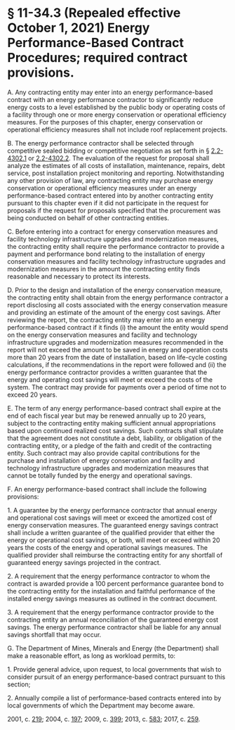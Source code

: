 # § 11-34.3 (Repealed effective October 1, 2021) Energy Performance-Based Contract Procedures; required contract provisions.

<p>A. Any contracting entity may enter into an energy performance-based contract with an energy performance contractor to significantly reduce energy costs to a level established by the public body or operating costs of a facility through one or more energy conservation or operational efficiency measures. For the purposes of this chapter, energy conservation or operational efficiency measures shall not include roof replacement projects.</p><p>B. The energy performance contractor shall be selected through competitive sealed bidding or competitive negotiation as set forth in § <a href='/vacode/2.2-4302.1/'>2.2-4302.1</a> or <a href='/vacode/2.2-4302.2/'>2.2-4302.2</a>. The evaluation of the request for proposal shall analyze the estimates of all costs of installation, maintenance, repairs, debt service, post installation project monitoring and reporting. Notwithstanding any other provision of law, any contracting entity may purchase energy conservation or operational efficiency measures under an energy performance-based contract entered into by another contracting entity pursuant to this chapter even if it did not participate in the request for proposals if the request for proposals specified that the procurement was being conducted on behalf of other contracting entities.</p><p>C. Before entering into a contract for energy conservation measures and facility technology infrastructure upgrades and modernization measures, the contracting entity shall require the performance contractor to provide a payment and performance bond relating to the installation of energy conservation measures and facility technology infrastructure upgrades and modernization measures in the amount the contracting entity finds reasonable and necessary to protect its interests.</p><p>D. Prior to the design and installation of the energy conservation measure, the contracting entity shall obtain from the energy performance contractor a report disclosing all costs associated with the energy conservation measure and providing an estimate of the amount of the energy cost savings. After reviewing the report, the contracting entity may enter into an energy performance-based contract if it finds (i) the amount the entity would spend on the energy conservation measures and facility and technology infrastructure upgrades and modernization measures recommended in the report will not exceed the amount to be saved in energy and operation costs more than 20 years from the date of installation, based on life-cycle costing calculations, if the recommendations in the report were followed and (ii) the energy performance contractor provides a written guarantee that the energy and operating cost savings will meet or exceed the costs of the system. The contract may provide for payments over a period of time not to exceed 20 years.</p><p>E. The term of any energy performance-based contract shall expire at the end of each fiscal year but may be renewed annually up to 20 years, subject to the contracting entity making sufficient annual appropriations based upon continued realized cost savings. Such contracts shall stipulate that the agreement does not constitute a debt, liability, or obligation of the contracting entity, or a pledge of the faith and credit of the contracting entity. Such contract may also provide capital contributions for the purchase and installation of energy conservation and facility and technology infrastructure upgrades and modernization measures that cannot be totally funded by the energy and operational savings.</p><p>F. An energy performance-based contract shall include the following provisions:</p><p>1. A guarantee by the energy performance contractor that annual energy and operational cost savings will meet or exceed the amortized cost of energy conservation measures. The guaranteed energy savings contract shall include a written guarantee of the qualified provider that either the energy or operational cost savings, or both, will meet or exceed within 20 years the costs of the energy and operational savings measures. The qualified provider shall reimburse the contracting entity for any shortfall of guaranteed energy savings projected in the contract.</p><p>2. A requirement that the energy performance contractor to whom the contract is awarded provide a 100 percent performance guarantee bond to the contracting entity for the installation and faithful performance of the installed energy savings measures as outlined in the contract document.</p><p>3. A requirement that the energy performance contractor provide to the contracting entity an annual reconciliation of the guaranteed energy cost savings. The energy performance contractor shall be liable for any annual savings shortfall that may occur.</p><p>G. The Department of Mines, Minerals and Energy (the Department) shall make a reasonable effort, as long as workload permits, to:</p><p>1. Provide general advice, upon request, to local governments that wish to consider pursuit of an energy performance-based contract pursuant to this section;</p><p>2. Annually compile a list of performance-based contracts entered into by local governments of which the Department may become aware.</p><p>2001, c. <a href='http://lis.virginia.gov/cgi-bin/legp604.exe?011+ful+CHAP0219'>219</a>; 2004, c. <a href='http://lis.virginia.gov/cgi-bin/legp604.exe?041+ful+CHAP0197'>197</a>; 2009, c. <a href='http://lis.virginia.gov/cgi-bin/legp604.exe?091+ful+CHAP0399'>399</a>; 2013, c. <a href='http://lis.virginia.gov/cgi-bin/legp604.exe?131+ful+CHAP0583'>583</a>; 2017, c. <a href='http://lis.virginia.gov/cgi-bin/legp604.exe?171+ful+CHAP0259'>259</a>.</p>